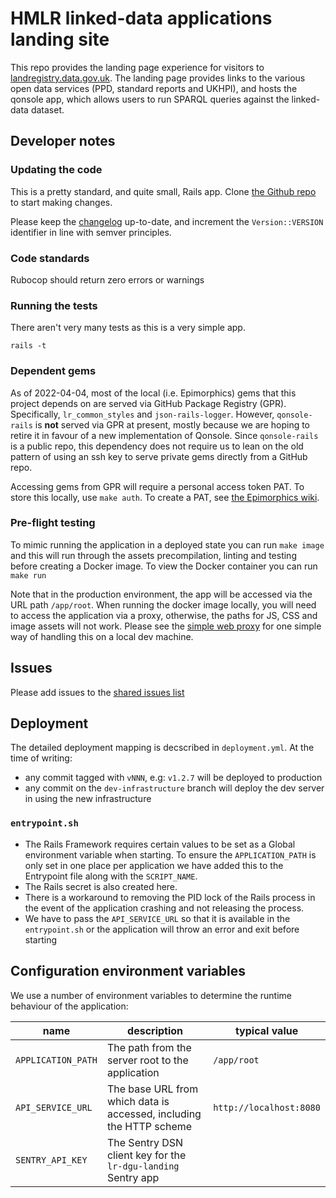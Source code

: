 # HMLR linked-data applications landing site

This repo provides the landing page experience for visitors
to [landregistry.data.gov.uk](http://landregistry.data.gov.uk).
The landing page provides links to the various open data services
(PPD, standard reports and UKHPI), and hosts the qonsole app, which
allows users to run SPARQL queries against the linked-data dataset.

## Developer notes

### Updating the code

This is a pretty standard, and quite small, Rails app. Clone
[the Github repo](https://github.com/epimorphics/lr-landing)
to start making changes.

Please keep the [changelog](CHANGELOG.md) up-to-date, and
increment the `Version::VERSION` identifier in line with
semver principles.

### Code standards

Rubocop should return zero errors or warnings

### Running the tests

There aren't very many tests as this is a very simple app.

    rails -t

### Dependent gems

As of 2022-04-04, most of the local (i.e. Epimorphics) gems that this project
depends on are served via GitHub Package Registry (GPR). Specifically,
`lr_common_styles` and `json-rails-logger`. However, `qonsole-rails` is **not**
served via GPR at present, mostly because we are hoping to retire it in favour
of a new implementation of Qonsole. Since `qonsole-rails` is a public repo,
this dependency does not require us to lean on the old pattern of using an ssh
key to serve private gems directly from a GitHub repo.

Accessing gems from GPR will require a personal access token PAT. To store this
locally, use `make auth`. To create a PAT, see [the Epimorphics
wiki](https://github.com/epimorphics/internal/wiki/Ansible-CICD#creating-a-pat-for-gpr-access).

### Pre-flight testing

To mimic running the application in a deployed state you can run `make image`
and this will run through the assets precompilation, linting and testing before
creating a Docker image. To view the Docker container you can run `make run`

Note that in the production environment, the app will be accessed via the URL
path `/app/root`. When running the docker image locally, you will need to
access the application via a proxy, otherwise, the paths for JS, CSS and image
assets will not work. Please see the [simple web
proxy](https://github.com/epimorphics/simple-web-proxy) for one simple way of
handling this on a local dev machine.

## Issues

Please add issues to the [shared issues list](https://github.com/epimorphics/hmlr-linked-data/issues)

## Deployment

The detailed deployment mapping is decscribed in `deployment.yml`. At the time of
writing:

- any commit tagged with `vNNN`, e.g: `v1.2.7` will be deployed to production
- any commit on the `dev-infrastructure` branch will deploy the dev server in
  using the new infrastructure

### `entrypoint.sh`

- The Rails Framework requires certain values to be set as a Global environment
  variable when starting. To ensure the `APPLICATION_PATH` is only set
  in one place per application we have added this to the Entrypoint file along
  with the `SCRIPT_NAME`.
- The Rails secret is also created here.
- There is a workaround to removing the PID lock of the Rails process in the
  event of the application crashing and not releasing the process.
- We have to pass the `API_SERVICE_URL` so that it is available in the
  `entrypoint.sh` or the application will throw an error and exit before starting

## Configuration environment variables

We use a number of environment variables to determine the runtime behaviour
of the application:

| name                       | description                                                          | typical value           |
| -------------------------- | -------------------------------------------------------------------- | ----------------------- |
| `APPLICATION_PATH`         | The path from the server root to the application                     | `/app/root`             |
| `API_SERVICE_URL`          | The base URL from which data is accessed, including the HTTP scheme  | `http://localhost:8080` |
| `SENTRY_API_KEY`           | The Sentry DSN client key for the `lr-dgu-landing` Sentry app        |                         |
